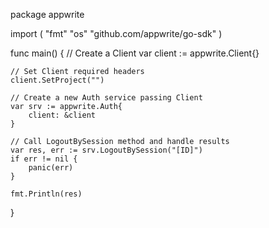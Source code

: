 package appwrite

import (
    "fmt"
    "os"
    "github.com/appwrite/go-sdk"
)

func main() {
    // Create a Client
    var client := appwrite.Client{}

    // Set Client required headers
    client.SetProject("")

    // Create a new Auth service passing Client
    var srv := appwrite.Auth{
        client: &client
    }

    // Call LogoutBySession method and handle results
    var res, err := srv.LogoutBySession("[ID]")
    if err != nil {
        panic(err)
    }

    fmt.Println(res)
}